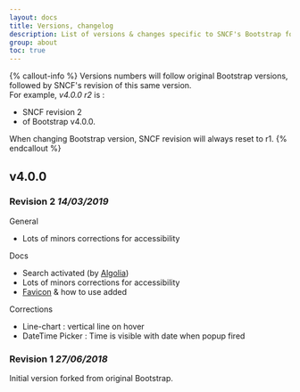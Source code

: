 ```yaml
---
layout: docs
title: Versions, changelog
description: List of versions & changes specific to SNCF's Bootstrap fork.
group: about
toc: true
---
```


{% callout-info %}
  Versions numbers will follow original Bootstrap versions, followed by SNCF's revision of this same version.<br>
  For example, _v4.0.0 r2_ is :
  - SNCF revision 2
  - of Bootstrap v4.0.0.

  When changing Bootstrap version, SNCF revision will always reset to r1.
{% endcallout %}

## v4.0.0

### Revision 2 _14/03/2019_

General
- Lots of minors corrections for accessibility

Docs
- Search activated (by [Algolia](https://www.algolia.com/))
- Lots of minors corrections for accessibility
- [Favicon](/docs/4.0/content/favicon/) & how to use added

Corrections
- Line-chart : vertical line on hover
- DateTime Picker : Time is visible with date when popup fired


### Revision 1 _27/06/2018_

Initial version forked from original Bootstrap.
